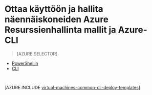 <properties
    pageTitle="Ottaa käyttöön ja hallita AM malleja | Microsoft Azure"
    description="Ottaa käyttöön ja hallita Azuren näennäiskoneiden Resurssienhallinta mallit ja Azure CLI yleisimmät määritykset."
    services="virtual-machines-windows"
    documentationCenter=""
    authors="squillace"
    manager="timlt"
    editor=""
    tags="azure-resource-manager"/>

<tags
    ms.service="virtual-machines-windows"
    ms.workload="infrastructure-services"
    ms.tgt_pltfrm="vm-windows"
    ms.devlang="na"
    ms.topic="article"
    ms.date="08/23/2016"
    ms.author="rasquill"/>

# <a name="deploy-and-manage-virtual-machines-by-using-azure-resource-manager-templates-and-the-azure-cli"></a>Ottaa käyttöön ja hallita näennäiskoneiden Azure Resurssienhallinta mallit ja Azure-CLI

> [AZURE.SELECTOR]      
 - [PowerShellin](virtual-machines-windows-ps-manage.md)      
 - [CLI](virtual-machines-windows-cli-deploy-templates.md)      

</br> 

[AZURE.INCLUDE [virtual-machines-common-cli-deploy-templates](../../includes/virtual-machines-common-cli-deploy-templates.md)]
